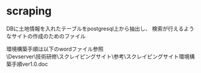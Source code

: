 # scraping
DBに土地情報を入れたテーブルをpostgresql上から抽出し、
検索が行えるようなサイトの作成のためのファイル

環境構築手順は以下のwordファイル参照<br>
\\Devserver\技術研修\スクレイピングサイト\参考\スクレイピングサイト環境構築手順ver1.0.doc

